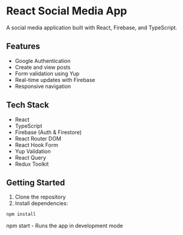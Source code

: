 # React Social Media App

A social media application built with React, Firebase, and TypeScript.

## Features

- Google Authentication
- Create and view posts
- Form validation using Yup
- Real-time updates with Firebase
- Responsive navigation

## Tech Stack

- React
- TypeScript
- Firebase (Auth & Firestore)
- React Router DOM
- React Hook Form
- Yup Validation
- React Query
- Redux Toolkit

## Getting Started

1. Clone the repository
2. Install dependencies:

```bash
npm install
```

npm start - Runs the app in development mode
